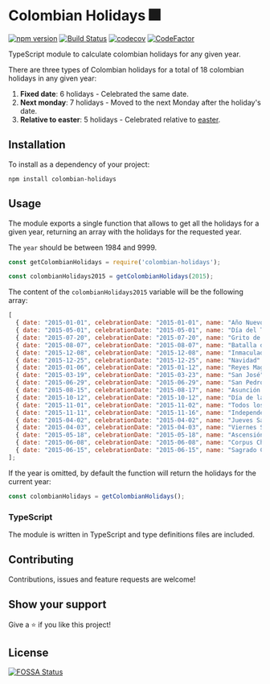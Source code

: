 # Colombian Holidays 🎆

[![npm version](https://badge.fury.io/js/colombian-holidays.svg)](https://badge.fury.io/js/colombian-holidays)
[![Build Status](https://github.com/MauricioRobayo/colombian-holidays/workflows/Build%20and%20Release/badge.svg)](https://github.com/MauricioRobayo/colombian-holidays/actions?query=workflow%3A%22Build+and+Release%22)
[![codecov](https://codecov.io/gh/MauricioRobayo/colombian-holidays/branch/master/graph/badge.svg)](https://codecov.io/gh/MauricioRobayo/colombian-holidays)
[![CodeFactor](https://www.codefactor.io/repository/github/mauriciorobayo/colombian-holidays/badge)](https://www.codefactor.io/repository/github/mauriciorobayo/colombian-holidays)

TypeScript module to calculate colombian holidays for any given year.

There are three types of Colombian holidays for a total of 18 colombian holidays in any given year:

1. **Fixed date**: 6 holidays - Celebrated the same date.
2. **Next monday**: 7 holidays - Moved to the next Monday after the holiday's date.
3. **Relative to easter**: 5 holidays - Celebrated relative to [easter](https://en.wikipedia.org/wiki/Easter).

## Installation

To install as a dependency of your project:

```shell
npm install colombian-holidays
```

## Usage

The module exports a single function that allows to get all the holidays for a given year, returning an array with the holidays for the requested year.

The `year` should be between 1984 and 9999.

```js
const getColombianHolidays = require('colombian-holidays');

const colombianHolidays2015 = getColombianHolidays(2015);
```

The content of the `colombianHolidays2015` variable will be the following array:

<!-- prettier-ignore-start -->
```js
[
  { date: "2015-01-01", celebrationDate: "2015-01-01", name: "Año Nuevo" },
  { date: "2015-05-01", celebrationDate: "2015-05-01", name: "Día del Trabajo" },
  { date: "2015-07-20", celebrationDate: "2015-07-20", name: "Grito de la Independencia" },
  { date: "2015-08-07", celebrationDate: "2015-08-07", name: "Batalla de Boyacá" },
  { date: "2015-12-08", celebrationDate: "2015-12-08", name: "Inmaculada Concepción" },
  { date: "2015-12-25", celebrationDate: "2015-12-25", name: "Navidad" },
  { date: "2015-01-06", celebrationDate: "2015-01-12", name: "Reyes Magos" },
  { date: "2015-03-19", celebrationDate: "2015-03-23", name: "San José" },
  { date: "2015-06-29", celebrationDate: "2015-06-29", name: "San Pedro y San Pablo" },
  { date: "2015-08-15", celebrationDate: "2015-08-17", name: "Asunción de la Virgen" },
  { date: "2015-10-12", celebrationDate: "2015-10-12", name: "Día de la Raza" },
  { date: "2015-11-01", celebrationDate: "2015-11-02", name: "Todos los Santos" },
  { date: "2015-11-11", celebrationDate: "2015-11-16", name: "Independencia de Cartagena" },
  { date: "2015-04-02", celebrationDate: "2015-04-02", name: "Jueves Santo" },
  { date: "2015-04-03", celebrationDate: "2015-04-03", name: "Viernes Santo" },
  { date: "2015-05-18", celebrationDate: "2015-05-18", name: "Ascensión de Jesús" },
  { date: "2015-06-08", celebrationDate: "2015-06-08", name: "Corpus Christi" },
  { date: "2015-06-15", celebrationDate: "2015-06-15", name: "Sagrado Corazón de Jesús" },
];
```
<!-- prettier-ignore-end -->

If the year is omitted, by default the function will return the holidays for the current year:

```js
const colombianHolidays = getColombianHolidays();
```

### TypeScript

The module is written in TypeScript and type definitions files are included.

## Contributing

Contributions, issues and feature requests are welcome!

## Show your support

Give a ⭐️ if you like this project!

## License

[![FOSSA Status](https://app.fossa.com/api/projects/git%2Bgithub.com%2FMauricioRobayo%2Fcolombian-holidays.svg?type=large)](https://app.fossa.com/projects/git%2Bgithub.com%2FMauricioRobayo%2Fcolombian-holidays?ref=badge_large)
